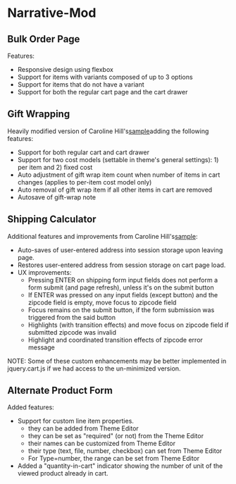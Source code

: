 # Narrative-Mod

## Bulk Order Page
Features:
- Responsive design using flexbox
- Support for items with variants composed of up to 3 options
- Support for items that do not have a variant
- Support for both the regular cart page and the cart drawer

## Gift Wrapping
Heavily modified version of Caroline Hill's[sample](https://github.com/carolineschnapp/carolineschnapp-gift-wrap/blob/master/gift-wrapping-multiple-charge.liquid)adding the following features:

- Support for both regular cart and cart drawer
- Support for two cost models (settable in theme's general settings): 1) per item and 2) fixed cost
- Auto adjustment of gift wrap item count when number of items in cart changes (applies to per-item cost model only)
- Auto removal of gift wrap item if all other items in cart are removed
- Autosave of gift-wrap note

## Shipping Calculator
Additional features and improvements from Caroline Hill's[sample](https://github.com/carolineschnapp/shipping-calculator/blob/master/shipping-calculator.liquid):
- Auto-saves of user-entered address into session storage upon leaving page.
- Restores user-entered address from session storage on cart page load.
- UX improvements:
     - Pressing ENTER on shipping form input fields does not perform a form submit (and page refresh), unless it's on the submit button
     - If ENTER was pressed on any input fields (except button) and the zipcode field is empty, move focus to zipcode field
     - Focus remains on the submit button, if the form submission was triggered from the said button
     - Highlights (with transition effects) and move focus on zipcode field if submitted zipcode was invalid
     - Highlight and coordinated transition effects of zipcode error message
     
NOTE: Some of these custom enhancements may be better implemented in jquery.cart.js if we had access to the un-minimized version.
     
     
## Alternate Product Form
Added features:
- Support for custom line item properties.
    - they can be added from Theme Editor
    - they can be set as "required" (or not) from the Theme Editor
    - their names can be customized from Theme Editor
    - their type (text, file, number, checkbox) can set from Theme Editor
    - For Type=number, the range can be set from Theme Editor
- Added a "quantity-in-cart" indicator showing the number of unit of the viewed product already in cart.
